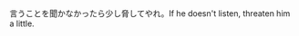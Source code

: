 <tr><td>言うことを聞かなかったら少し脅してやれ。<td><tr><tr><td>If he doesn't listen, threaten him a little.<td><tr></table>

